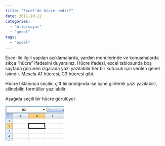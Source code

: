 ```yaml
---
title: "Excel'de hücre nedir?"
date: 2011-10-12
categories: 
  - "bilgisayar"
  - "genel"
tags: 
  - "excel"
---
```


Excel ile ilgili yapılan açıklamalarda, yardım menülerinde ve konuşmalarda sıkça “hücre” ifadesini duyarsınız. Hücre ifadesi, excel tablosunda boş sayfada görünen ızgarada yazı yazılabilir her bir kutucuk için verilen genel isimdir. Mesela A1 hücresi, C3 hücresi gibi.

  

Hücre tıklanınca seçilir, çift tıklandığında ise içine girilerek yazı yazılabilir, silinebilir, formüller yazılabilir.

  
Aşağıda seçili bir hücre görülüyor  

[![](/images/excel_cel.jpg)](http://suatatan.wordpress.com/wp-content/uploads/2011/10/excel_cel.jpg?w=185)

